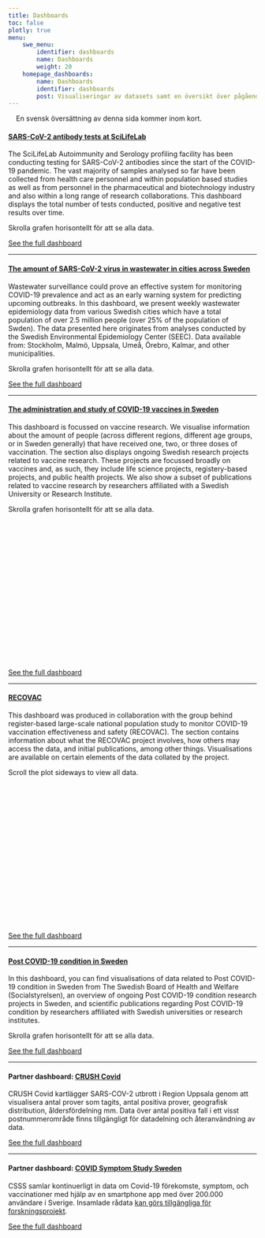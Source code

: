 ```yaml
---
title: Dashboards
toc: false
plotly: true
menu:
    swe_menu:
        identifier: dashboards
        name: Dashboards
        weight: 20
    homepage_dashboards:
        name: Dashboards
        identifier: dashboards
        post: Visualiseringar av datasets samt en översikt över pågående forskning kring en viss fråga. <a href="/sv/dashboards/">Se alla dashboards <i class="bi bi-arrow-right-circle-fill"></i></a>
---
```


<div class="alert alert-info">
  <i class="bi bi-exclamation-triangle-fill"></i>
  <span>En svensk översättning av denna sida kommer inom kort.</span>
</div>

<h4><a href="serology-statistics/">SARS-CoV-2 antibody tests at SciLifeLab <i class="bi bi-arrow-right-circle-fill"></i></a></h4>

The SciLifeLab Autoimmunity and Serology profiling facility has been conducting testing for SARS-CoV-2 antibodies since the start of the COVID-19 pandemic. The vast majority of samples analysed so far have been collected from health care personnel and within population based studies as well as from personnel in the pharmaceutical and biotechnology industry and also within a long range of research collaborations. This dashboard displays the total number of tests conducted, positive and negative test results over time.

<div class="row">
  <div class="container d-md-none"><div class="alert alert-info">Skrolla grafen horisontellt för att se alla data.</div></div>
  <div class="table-responsive" id="serology"></div>
</div>

<a href="serology-statistics/">See the full dashboard <i class="bi bi-arrow-right-circle-fill"></i></a>

<hr>

<h4><a href="wastewater/">The amount of SARS-CoV-2 virus in wastewater in cities across Sweden <i class="bi bi-arrow-right-circle-fill"></i></a></h4>

Wastewater surveillance could prove an effective system for monitoring COVID-19 prevalence and act as an early warning system for predicting upcoming outbreaks. In this dashboard, we present weekly wastewater epidemiology data from various Swedish cities which have a total population of over 2.5 million people (over 25% of the population of Swden). The data presented here originates from analyses conducted by the Swedish Environmental Epidemiology Center (SEEC). Data available from: Stockholm, Malmö, Uppsala, Umeå, Örebro, Kalmar, and other municipalities.

<div class="container d-md-none"><div class="alert alert-info">Skrolla grafen horisontellt för att se alla data.</div></div>
<div class="table-responsive" id="stockholm_wastewater"></div>

<a href="wastewater/">See the full dashboard <i class="bi bi-arrow-right-circle-fill"></i></a>

<hr>

<h4><a href="vaccines/">The administration and study of COVID-19 vaccines in Sweden <i class="bi bi-arrow-right-circle-fill"></i></a></h4>

This dashboard is focussed on vaccine research. We visualise information about the amount of people (across different regions, different age groups, or in Sweden generally) that have received one, two, or three doses of vaccination. The section also displays ongoing Swedish research projects related to vaccine research. These projects are focussed broadly on vaccines and, as such, they include life science projects, registery-based projects, and public health projects. We also show a subset of publications related to vaccine research by researchers affiliated with a Swedish University or Research Institute.

<div class="row">
  <div class="container d-md-none"><div class="alert alert-info">Skrolla grafen horisontellt för att se alla data.</div></div>
  <div class="table-responsive">
    <div id="https://blobserver.dckube.scilifelab.se/blob/vaccine_heatmap_small.json" class="plotly"
      style="width:600px;height:300px"></div>
  </div>
  <script>
    Plotly.d3.json('https://blobserver.dckube.scilifelab.se/blob/vaccine_heatmap_small.json', function (err, fig) {
      Plotly.plot('https://blobserver.dckube.scilifelab.se/blob/vaccine_heatmap_small.json', fig.data, fig.layout, { responsive: true });
    });
  </script>
</div>

<a href="vaccines/">See the full dashboard <i class="bi bi-arrow-right-circle-fill"></i></a>

<hr>

<h4><a href="/dashboards/recovac/">RECOVAC <i class="bi bi-arrow-right-circle-fill"></i></a></h4>

This dashboard was produced in collaboration with the group behind register-based large-scale national population study to monitor COVID-19 vaccination effectiveness and safety (RECOVAC). The section contains information about what the RECOVAC project involves, how others may access the data, and initial publications, among other things. Visualisations are available on certain elements of the data collated by the project.

<div class="row">
  <div class="container d-md-none"><div class="alert alert-info">Scroll the plot sideways to view all data.</div></div>
  <div class="table-responsive">
    <div id="https://blobserver.dckube.scilifelab.se/blob/ICUadmiss_small.json" class="plotly"
      style="width:600px;height:300px"></div>
  </div>
  <script>
    Plotly.d3.json('https://blobserver.dckube.scilifelab.se/blob/ICUadmiss_small.json', function (err, fig) {
      Plotly.plot('https://blobserver.dckube.scilifelab.se/blob/ICUadmiss_small.json', fig.data, fig.layout, { responsive: true });
    });
  </script>
</div>

<a href="/dashboards/recovac/">See the full dashboard <i class="bi bi-arrow-right-circle-fill"></i></a>

<hr>

<h4><a href="post_covid/">Post COVID-19 condition in Sweden <i class="bi bi-arrow-right-circle-fill"></i></a></h4>

In this dashboard, you can find visualisations of data related to Post COVID-19 condition in Sweden from The Swedish Board of Health and Welfare (Socialstyrelsen), an overview of ongoing Post COVID-19 condition research projects in Sweden, and scientific publications regarding Post COVID-19 condition by researchers affiliated with Swedish universities or research institutes.

<div class="container d-md-none"><div class="alert alert-info">Skrolla grafen horisontellt för att se alla data.</div></div>
<div class="table-responsive" id="postcovid_halthcare_contacts"></div>

<a href="post_covid/">See the full dashboard <i class="bi bi-arrow-right-circle-fill"></i></a>

<hr>

<h4>Partner dashboard: <a href="crush_covid/">CRUSH Covid <i class="bi bi-arrow-right-circle-fill"></i></a></h4>

CRUSH Covid kartlägger SARS-COV-2 utbrott i Region Uppsala genom att visualisera antal prover som tagits, antal positiva prover, geografisk distribution, åldersfördelning mm. Data över antal positiva fall i ett visst postnummerområde finns tillgängligt för datadelning och återanvändning av data.

<a href="https://crush-covid.shinyapps.io/crush_covid/">See the full dashboard <i class="bi bi-arrow-right-circle-fill"></i></a>

<hr>

<h4>Partner dashboard: <a href="symptom_study_sweden/">COVID Symptom Study Sweden <i class="bi bi-arrow-right-circle-fill"></i></a></h4>

CSSS samlar kontinuerligt in data om Covid-19 förekomste, symptom, och vaccinationer med hjälp av en smartphone app med över 200.000 användare i Sverige. Insamlade rådata <a href="https://www.covid19app.lu.se/forskare">kan görs tillgängliga för forskningsprojekt</a>.

<a href="https://csss-resultat.shinyapps.io/csss_dashboard/">See the full dashboard <i class="bi bi-arrow-right-circle-fill"></i></a>

<script src="https://cdn.jsdelivr.net/npm/vega@5.12.1"></script>
<script src="https://cdn.jsdelivr.net/npm/vega-lite@5.0.0"></script>
<script src="https://cdn.jsdelivr.net/npm/vega-embed@6.8.0"></script>

<script src="https://datagraphics.dckube.scilifelab.se/graphic/e4c6a7b8bff648a5adaabbdd3d994bf9.js?id=serology"></script>
<script src="https://datagraphics.dckube.scilifelab.se/graphic/93bad55e86ad4b0f97d4d27c77862bc9.js?id=stockholm_wastewater"></script>
<script src="https://datagraphics.dckube.scilifelab.se/graphic/530ca62cc6f7449680793a252155fee3.js?id=postcovid_halthcare_contacts"></script>
